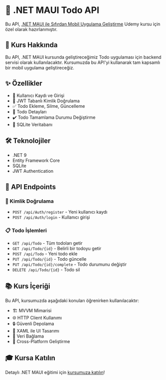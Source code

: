 # 🚀 .NET MAUI Todo API

Bu API, [.NET MAUI ile Sıfırdan Mobil Uygulama Geliştirme](https://www.udemy.com/course/net-maui/) Udemy kursu için özel olarak hazırlanmıştır.

## 📱 Kurs Hakkında

Bu API, .NET MAUI kursunda geliştireceğimiz Todo uygulaması için backend servisi olarak kullanılacaktır. Kursumuzda bu API'yi kullanarak tam kapsamlı bir mobil uygulama geliştireceğiz.

## ✨ Özellikler

- 👤 Kullanıcı Kaydı ve Girişi
- 🔐 JWT Tabanlı Kimlik Doğrulama
- ✅ Todo Ekleme, Silme, Güncelleme
- 📝 Todo Detayları
- ✔️ Todo Tamamlama Durumu Değiştirme
- 💾 SQLite Veritabanı

## 🛠️ Teknolojiler

- .NET 9
- Entity Framework Core
- SQLite
- JWT Authentication

## 🚦 API Endpoints

### 🔑 Kimlik Doğrulama
- `POST /api/Auth/register` - Yeni kullanıcı kaydı
- `POST /api/Auth/login` - Kullanıcı girişi

### 📋 Todo İşlemleri
- `GET /api/Todo` - Tüm todoları getir
- `GET /api/Todo/{id}` - Belirli bir todoyu getir
- `POST /api/Todo` - Yeni todo ekle
- `PUT /api/Todo/{id}` - Todo güncelle
- `PUT /api/Todo/{id}/complete` - Todo durumunu değiştir
- `DELETE /api/Todo/{id}` - Todo sil

## 📚 Kurs İçeriği

Bu API, kursumuzda aşağıdaki konuları öğrenirken kullanılacaktır:

- 🏗️ MVVM Mimarisi
- 🌐 HTTP Client Kullanımı
- 🔒 Güvenli Depolama
- 🎨 XAML ile UI Tasarımı
- 🔄 Veri Bağlama
- 📱 Cross-Platform Geliştirme

## 🎓 Kursa Katılın

Detaylı .NET MAUI eğitimi için [kursumuza katılın](https://www.udemy.com/course/net-maui/)!
